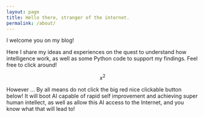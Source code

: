 ```yaml
---
layout: page
title: Hello there, stranger of the internet.
permalink: /about/
---
```


I welcome you on my blog! 

Here I share my ideas and experiences on the quest to understand how intelligence work, as well as some Python code to support my findings. Feel free to click around! 

$$
x^2
$$

However ... By all means do not click the big red nice clickable button below! It will boot AI capable of rapid self improvement and achieving super human intellect, as well as allow this AI access to the Internet, and you know what that will lead to!
